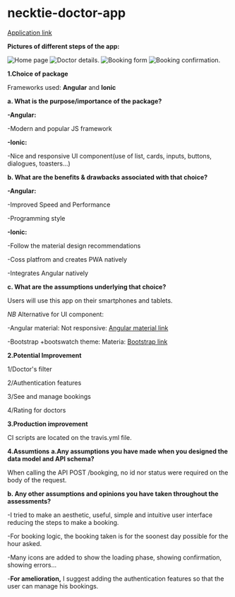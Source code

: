 # necktie-doctor-app

[Application link](https://necktie-doctor-app.web.app/doctor)


**Pictures of different steps of the app:**


![Home page](./images/hp.png)
![Doctor details](./images/details.png). 
![Booking form ](./images/bookingForm.png)
![Booking confirmation](./images/bookingConfirm.png). 

**1.Choice of package**


Frameworks used: **Angular** and **Ionic**

**a. What is the purpose/importance of the package?**

**-Angular:**


-Modern and popular JS framework


**-Ionic:**


-Nice and responsive UI component(use of list, cards, inputs, buttons, dialogues, toasters...)

**b. What are the benefits & drawbacks associated with that choice?**

**-Angular:**


-Improved Speed and Performance


-Programming style


**-Ionic:**


-Follow the material design recommendations


-Coss platfrom and creates PWA natively


-Integrates Angular natively

**c. What are the assumptions underlying that choice?**


Users will use this app on their smartphones and tablets.

*NB*
Alternative for UI component: 


-Angular material: Not responsive: [Angular material link](https://material.angular.io/components/categories)


-Bootstrap +bootswatch theme: Materia:  [Bootstrap link](https://bootswatch.com/materia/)


**2.Potential Improvement**


1/Doctor's filter


2/Authentication features


3/See and manage bookings


4/Rating for doctors

**3.Production improvement**


CI scripts are located on the travis.yml file.

**4.Assumtions**
**a.Any assumptions you have made when you designed the data model and API
schema?**


When calling the API POST /bookging, no id nor status were required on the body of the request.

**b. Any other assumptions and opinions you have taken throughout the assessments?**


-I tried to make an aesthetic, useful, simple and intuitive user interface reducing the steps to make a booking.


-For booking logic, the booking taken is for the soonest day possible for the hour asked.


-Many icons are added to show the loading phase, showing confirmation, showing errors...

-**For amelioration,** I suggest adding the authentication features so that the user can manage his bookings.
